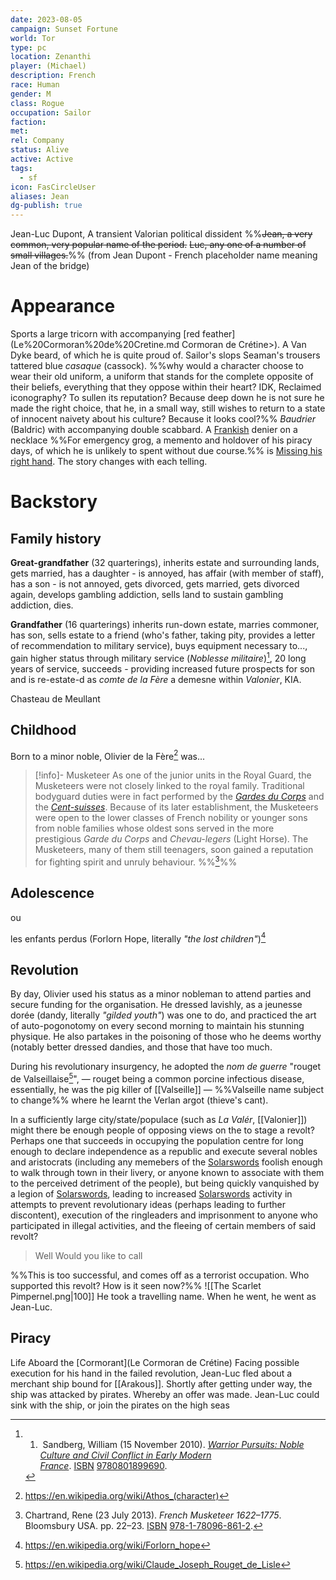 ```yaml
---
date: 2023-08-05
campaign: Sunset Fortune
world: Tor
type: pc
location: Zenanthi
player: (Michael)
description: French
race: Human
gender: M
class: Rogue
occupation: Sailor
faction:
met:
rel: Company
status: Alive
active: Active
tags:
  - sf
icon: FasCircleUser
aliases: Jean
dg-publish: true
---
```

Jean-Luc Dupont, A transient Valorian political dissident 
%%~~Jean, a very common, very popular name of the period.~~
~~Luc, any one of a number of small villages.~~%%
(from Jean Dupont - French placeholder name meaning Jean of the bridge)
# Appearance
Sports a large tricorn with accompanying [red feather](Le%20Cormoran%20de%20Cretine.md Cormoran de Crétine>).
A Van Dyke beard, of which he is quite proud of.
Sailor's slops
Seaman's trousers
tattered blue _casaque_ (cassock).  %%why would a character choose to wear their old uniform, a uniform that stands for the complete opposite of their beliefs, everything that they oppose within their heart?  IDK, Reclaimed iconography? To sullen its reputation? Because deep down he is not sure he made the right choice, that he, in a small way, still wishes to return to a state of innocent naivety about his culture?  Because it looks cool?%%
_Baudrier_ (Baldric) with accompanying double scabbard.
A [Frankish](Valonier.md) denier on a necklace %%For emergency grog, a memento and holdover of his piracy days, of which he is unlikely to spent without due course.%%
is [Missing his right hand](3.10.07_20230722%20Commotion%20at%20Candlekeep.md#Log).  The story changes with each telling.

# Backstory
## Family history 
**Great-grandfather** (32 quarterings), inherits estate and surrounding lands, gets married, has a daughter - is annoyed, has affair (with member of staff), has a son - is not annoyed, gets divorced, gets married, gets divorced again, develops gambling addiction,  sells land to sustain gambling addiction, dies.

**Grandfather** (16 quarterings) inherits run-down estate, marries commoner, has son, sells estate to a friend (who's father, taking pity, provides a letter of recommendation to military service), buys equipment necessary to..., gain higher status through military service (*Noblesse militaire*)[^1], 20 long years of service, succeeds - providing increased future prospects for son and is re-estate-d as *comte de la Fère* a demesne within *Valonier*, KIA.

Chasteau de Meullant
## Childhood
Born to a minor noble, Olivier de la Fère[^4] was... 

> [!info]- Musketeer
> As one of the junior units in the Royal Guard, the Musketeers were not closely linked to the royal family. Traditional bodyguard duties were in fact performed by the _[Gardes du Corps](<https://en.wikipedia.org/wiki/Gardes_du_Corps_du_Roi_%28France%29>)_ and the _[Cent-suisses](https://en.wikipedia.org/wiki/Swiss_Guards "Swiss Guards")_. Because of its later establishment, the Musketeers were open to the lower classes of French nobility or younger sons from noble families whose oldest sons served in the more prestigious _Garde du Corps_ and _Chevau-legers_ (Light Horse). The Musketeers, many of them still teenagers, soon gained a reputation for fighting spirit and unruly behaviour. %%[^2]%%
## Adolescence
ou

les enfants perdus (Forlorn Hope, literally *"the lost children"*)[^5]
## Revolution
By day, Olivier used his status as a minor nobleman to attend parties and secure funding for the organisation.  He dressed lavishly, as a jeunesse dorée (dandy, literally *"gilded youth"*) was one to do, and practiced the art of auto-pogonotomy on every second morning to maintain his stunning physique.  He also partakes in the poisoning of those who he deems worthy (notably better dressed dandies, and those that have too much.

During his revolutionary insurgency, he adopted the *nom de guerre* "rouget de Valseillaise[^3]", — rouget being a common porcine infectious disease, essentially, he was the pig killer of [[Valseille]] — %%Valseille name subject to change%% where he learnt the Verlan argot (thieve's cant).

In a sufficiently large city/state/populace (such as _La Valér_, [[Valonier]]) might there be enough people of opposing views on the  to stage a revolt? Perhaps one that succeeds in occupying the population centre for long enough to declare independence as a republic and execute several nobles and aristocrats (including any memebers of the [Solarswords](SolarSwords.md) foolish enough to walk through town in their livery, or anyone known to associate with them to the perceived detriment of the people), but being quickly vanquished by a legion of [Solarswords](SolarSwords.md), leading to increased [Solarswords](SolarSwords.md) activity in attempts to prevent revolutionary ideas (perhaps leading to further discontent), execution of the ringleaders and imprisonment to anyone who participated in illegal activities, and the fleeing of certain members of said revolt?
>  Well
>  Would you like to call

%%This is too successful, and comes off as a terrorist occupation.  Who supported this revolt?  How is it seen now?%%
![[The Scarlet Pimpernel.png|100]]
He took a travelling name.  When he went, he went as Jean-Luc.
## Piracy
Life Aboard the [Cormorant](Le Cormoran de Crétine)
Facing possible execution for his hand in the failed revolution, Jean-Luc fled about a merchant ship bound for [[Arakous]].  Shortly after getting under way, the ship was attacked by pirates.  Whereby an offer was made.  Jean-Luc could sink with the ship, or join the pirates on the high seas





[^1]: 1.  Sandberg, William (15 November 2010). [_Warrior Pursuits: Noble Culture and Civil Conflict in Early Modern France_](https://books.google.com/books?id=b8KGdID7jmAC&dq=the+sword+of+nobility&pg=PA6). [ISBN](https://en.wikipedia.org/wiki/ISBN_(identifier) "ISBN (identifier)") [9780801899690](https://en.wikipedia.org/wiki/Special:BookSources/9780801899690 "Special:BookSources/9780801899690").
[^2]: Chartrand, Rene (23 July 2013). _French Musketeer 1622–1775_. Bloomsbury USA. pp. 22–23. [ISBN](https://en.wikipedia.org/wiki/ISBN_(identifier) "ISBN (identifier)") [978-1-78096-861-2](https://en.wikipedia.org/wiki/Special:BookSources/978-1-78096-861-2 "Special:BookSources/978-1-78096-861-2").
[^3]: https://en.wikipedia.org/wiki/Claude_Joseph_Rouget_de_Lisle
[^4]: https://en.wikipedia.org/wiki/Athos_(character)
[^5]: https://en.wikipedia.org/wiki/Forlorn_hope